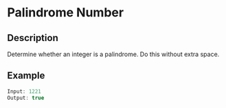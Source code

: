 # Palindrome Number

## Description

Determine whether an integer is a palindrome. Do this without extra space.

## Example

```javascript
Input: 1221
Output: true
```
